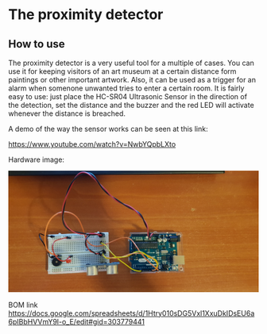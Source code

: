 # The proximity detector

## How to use

The proximity detector is a very useful tool for a multiple of cases. You can use it for keeping visitors of an art museum at a certain distance form paintings or other important artwork. Also, it can be used as a trigger for an alarm when somenone unwanted tries to enter a certain room. It is fairly easy to use: just place the HC-SR04 Ultrasonic Sensor in the direction of the detection, set the distance and the buzzer and the red LED will activate whenever the distance is breached. 

A demo of the way the sensor works can be seen at this link:

https://www.youtube.com/watch?v=NwbYQpbLXto

Hardware image:

![Image description](https://github.com/cos99/Robotics/blob/master/Final%20project/ProximityDetector.jpg)

BOM link
https://docs.google.com/spreadsheets/d/1Htry010sDG5Vxl1XxuDkIDsEU6a6pIBbHVVmY9l-o_E/edit#gid=303779441
